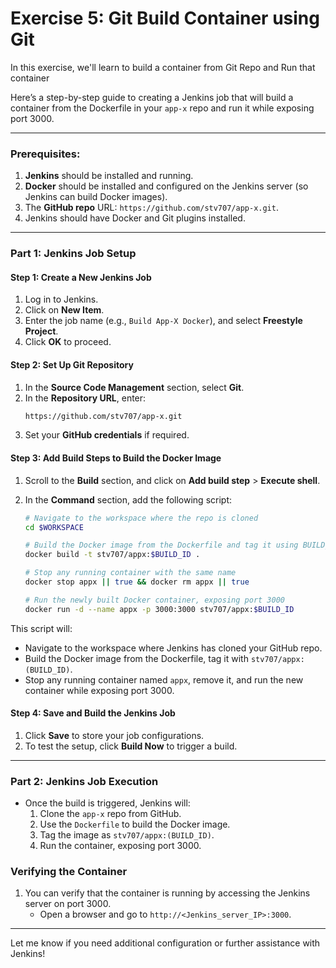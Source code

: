 # Exercise 5: Git Build Container using Git 

In this exercise, we'll learn to build a container from Git Repo and Run that container

Here’s a step-by-step guide to creating a Jenkins job that will build a container from the Dockerfile in your `app-x` repo and run it while exposing port 3000.

---

### Prerequisites:
1. **Jenkins** should be installed and running.
2. **Docker** should be installed and configured on the Jenkins server (so Jenkins can build Docker images).
3. The **GitHub repo** URL: `https://github.com/stv707/app-x.git`.
4. Jenkins should have Docker and Git plugins installed.

---

### Part 1: Jenkins Job Setup

#### Step 1: Create a New Jenkins Job
1. Log in to Jenkins.
2. Click on **New Item**.
3. Enter the job name (e.g., `Build App-X Docker`), and select **Freestyle Project**.
4. Click **OK** to proceed.

#### Step 2: Set Up Git Repository
1. In the **Source Code Management** section, select **Git**.
2. In the **Repository URL**, enter:
   ```bash
   https://github.com/stv707/app-x.git
   ```
3. Set your **GitHub credentials** if required.


#### Step 3: Add Build Steps to Build the Docker Image
1. Scroll to the **Build** section, and click on **Add build step** > **Execute shell**.
2. In the **Command** section, add the following script:

   ```bash
   # Navigate to the workspace where the repo is cloned
   cd $WORKSPACE

   # Build the Docker image from the Dockerfile and tag it using BUILD_ID
   docker build -t stv707/appx:$BUILD_ID .

   # Stop any running container with the same name
   docker stop appx || true && docker rm appx || true

   # Run the newly built Docker container, exposing port 3000
   docker run -d --name appx -p 3000:3000 stv707/appx:$BUILD_ID
   ```

This script will:
- Navigate to the workspace where Jenkins has cloned your GitHub repo.
- Build the Docker image from the Dockerfile, tag it with `stv707/appx:(BUILD_ID)`.
- Stop any running container named `appx`, remove it, and run the new container while exposing port 3000.

#### Step 4: Save and Build the Jenkins Job
1. Click **Save** to store your job configurations.
2. To test the setup, click **Build Now** to trigger a build.

---

### Part 2: Jenkins Job Execution

- Once the build is triggered, Jenkins will:
  1. Clone the `app-x` repo from GitHub.
  2. Use the `Dockerfile` to build the Docker image.
  3. Tag the image as `stv707/appx:(BUILD_ID)`.
  4. Run the container, exposing port 3000.

### Verifying the Container
1. You can verify that the container is running by accessing the Jenkins server on port 3000. 
   - Open a browser and go to `http://<Jenkins_server_IP>:3000`.

---

Let me know if you need additional configuration or further assistance with Jenkins!
